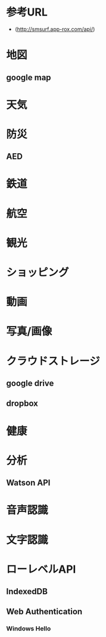 # 参考URL
* (http://smsurf.app-rox.com/api/)

# 地図
## google map
# 天気
## 
# 防災
## AED
# 鉄道
# 航空
# 観光
# ショッピング
# 動画
# 写真/画像
# クラウドストレージ
## google drive
## dropbox
# 健康
# 分析
## Watson API
# 音声認識
# 文字認識
# ローレベルAPI
## IndexedDB
## Web Authentication
### Windows Hello